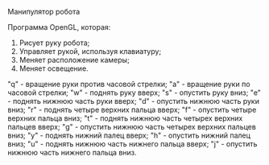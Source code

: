 Манипулятор робота

Программа OpenGL, которая:

1. Рисует руку робота;
2. Управляет рукой, используя клавиатуру;
3. Меняет расположение камеры;
4. Меняет освещение.



"q" - вращение руки против часовой стрелки;
"a" - вращение руки по часовой стрелки;
"w" - поднять руку вверх;
"s" - опустить руку вниз;
"e" - поднять нижнюю часть руки вверх;
"d" - опустить нижнюю часть руки вниз;
"r" - поднять четыре верхних пальца вверх;
"f" - опустить четыре верхних пальца вниз;
"t" - поднять нижнюю часть четырех верхних пальцев вверх;
"g" - опустить нижнюю часть четырех верхних пальцев вниз;
"y" - поднять нижний палец вверх;
"h" - опустить нижний палец вниз;
"u" - поднять нижнюю часть нижнего пальца вверх;
"j" - опустить нижнюю часть нижнего пальца вниз.
